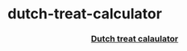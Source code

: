 # dutch-treat-calculator

<h3 align="center"><a href="https://10eastsea.github.io/dutch-treat-calculator/">Dutch treat calaulator</a></h3>
